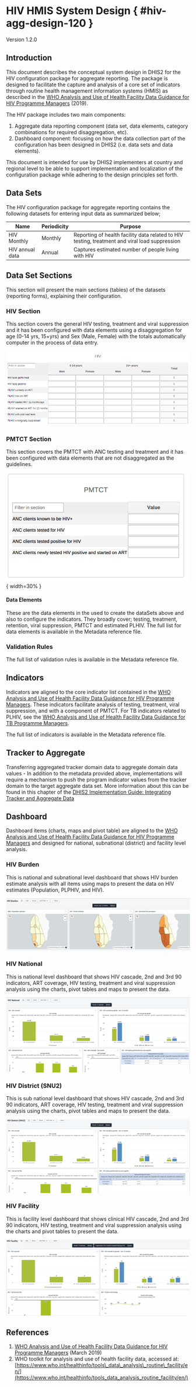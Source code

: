 # HIV HMIS System Design { #hiv-agg-design-120 }

Version 1.2.0

## Introduction

This document describes the conceptual system design in DHIS2 for the HIV configuration package for aggregate reporting. The package is designed to facilitate the capture and analysis of a core set of indicators through routine health management information systems (HMIS) as described in the [WHO Analysis and Use of Health Facility Data Guidance for HIV Programme Managers](https://cdn.who.int/media/docs/default-source/documents/ddi/facilityanalysisguide-hiv.pdf) (2019).

The HIV package includes two main components:

1. Aggregate data reporting component (data set, data elements, category combinations for required disaggregation, etc).
2. Dashboard component: focusing on how the data collection part of the configuration has been designed in DHIS2 (i.e. data sets and data elements).

This document is intended for use by DHIS2 implementers at country and regional level to be able to support implementation and localization of the configuration package while adhering to the design principles set forth.

## Data Sets

The HIV configuration package for aggregate reporting contains the following datasets for entering input data as summarized below;

| Name | Periodicity | Purpose |
| --- | --- | --- |
| HIV Monthly | Monthly | Reporting of health facility data related to HIV testing, treatment and viral load suppression |
| HIV annual data | Annual | Captures estimated number of people living with HIV |

## Data Set Sections

This section will present the main sections (tables) of the datasets (reporting forms), explaining their configuration.

### HIV Section

This section covers the general HIV testing, treatment and viral suppression and it has been configured with data elements using a disaggregation for age (0-14 yrs, 15+yrs) and Sex (Male, Female) with the totals automatically computer in the process of data entry.

![HIV Dataset](resources/images/hiv_agg-001-en.png)

### PMTCT Section

This section covers the PMTCT with ANC testing and treatment and it has been configured with data elements that are not disaggregated as the guidelines.

![PMTCT](resources/images/HIVPKG2.png){ width=30% }

#### Data Elements

These are the data elements in the used to create the dataSets above and also to configure the indicators. They broadly cover; testing, treatment, retention, viral suppression, PMTCT and estimated PLHIV. The full list for data elements is available in the Metadata reference file.

### Validation Rules

The full list of validation rules is available in the Metadata reference file.

## Indicators

Indicators are aligned to the core indicator list contained in the [WHO Analysis and Use of Health Facility Data Guidance for HIV Programme Managers](https://www.who.int/healthinfo/FacilityAnalysisGuide_HIV.pdf?ua=1). These indicators facilitate analysis of testing, treatment, viral suppression, and with a component of PMTCT. For TB indicators related to PLHIV, see the [WHO Analysis and Use of Health Facility Data Guidance for TB Programme Managers](https://www.who.int/healthinfo/FacilityAnalysisGuide_TB.pdf?ua=1).

The full list of indicators is available in the Metadata reference file.

## Tracker to Aggregate

Transferring aggregated tracker domain data to aggregate domain data values - In addition to the metadata provided above, implementations will require a mechanism to push the program indicator values from the tracker domain to the target aggregate data set. More information about this can be found in this chapter of the [DHIS2 Implementation Guide: Integrating Tracker and Aggregate Data](https://docs.dhis2.org/en/implement/maintenance-and-use/tracker-and-aggregate-data-integration.html#how-to-saving-aggregated-tracker-data-as-aggregate-data-values)

## Dashboard

Dashboard items (charts, maps and pivot table) are aligned to the [WHO Analysis and Use of Health Facility Data Guidance for HIV Programme Managers](https://cdn.who.int/media/docs/default-source/documents/ddi/facilityanalysisguide-hiv.pdf) and designed for national, subnational (district) and facility level analysis.

### HIV Burden

This is national and subnational level dashboard that shows HIV burden estimate analysis with all items using maps to present the data on HIV estimates (Population, PLPHIV, and HIV).

![HIV Burden](resources/images/hiv_agg-002-en.png)

### HIV National

 This is national level dashboard that shows HIV cascade, 2nd and 3rd 90 indicators, ART coverage, HIV testing, treatment and viral suppression analysis using the charts, pivot tables and maps to present the data.

![HIV National](resources/images/hiv_agg-003-en.png)

### HIV District (SNU2)

This is sub national level dashboard that shows HIV cascade, 2nd and 3rd 90 indicators, ART coverage, HIV testing, treatment and viral suppression analysis using the charts, pivot tables and maps to present the data.

![HIV District](resources/images/hiv_agg-004-en.png)

### HIV Facility

This is facility level dashboard that shows clinical HIV cascade, 2nd and 3rd 90 indicators, HIV testing, treatment and viral suppression analysis using the charts and pivot tables to present the data.

![HIV Facility](resources/images/hiv_agg-005-en.png)

## References

1. [WHO Analysis and Use of Health Facility Data Guidance for HIV Programme Managers](https://cdn.who.int/media/docs/default-source/documents/ddi/facilityanalysisguide-hiv.pdf)  (March 2019)
2. WHO toolkit for analysis and use of health facility data, accessed at: [https://www.who.int/healthinfo/tools\_data\_analysis\_routine\_facility/en/](https://www.who.int/healthinfo/tools_data_analysis_routine_facility/en/)
